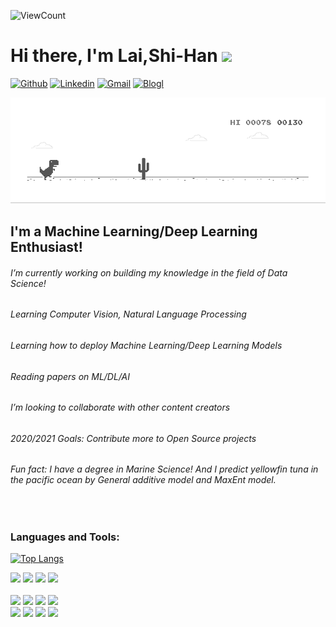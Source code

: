 

<!--
**Han-lai/Han-lai** is a ✨ _special_ ✨ repository because its `README.md` (this file) appears on your GitHub profile.

Here are some ideas to get you started:

- 🔭 I’m currently working on ...
- 🌱 I’m currently learning ...
- 👯 I’m looking to collaborate on ...
- 🤔 I’m looking for help with ...
- 💬 Ask me about ...
- 📫 How to reach me: ...
- 😄 Pronouns: ...
- ⚡ Fun fact: ...
-->



![ViewCount](https://views.whatilearened.today/views/github/sachinchaturvedi93/sachinchaturvedi93.svg?cache=remove)
#          Hi there, I'm Lai,Shi-Han <img src="https://raw.githubusercontent.com/iampavangandhi/iampavangandhi/master/gifs/Hi.gif" width="30px">
<!-- Your badges
You can use the website to generate badges: https://shields.io/
-->

[![Github](https://img.shields.io/badge/-Github-333?style=flat&logo=Github&logoColor=white)](https://github.com/Han-lai/)
[![Linkedin](https://img.shields.io/badge/-LinkedIn-blue?style=flat&logo=Linkedin&logoColor=white)](https://www.linkedin.com/in/shi-han-lai49975)
[![Gmail](https://img.shields.io/badge/-Gmail-c14438?style=flat&logo=Gmail&logoColor=white)](sh41bee@gmail.com)
[![Blogl](https://img.shields.io/badge/-Blog-brightgreen)](https://hanjobs-com.cms.webnode.tw/)

![Dino](https://raw.githubusercontent.com/sanket9006/sanket9006/master/dino.gif)

## I'm a Machine Learning/Deep Learning Enthusiast!

###### I’m currently working on building my knowledge in the field of Data Science!
###### Learning Computer Vision, Natural Language Processing
###### Learning how to deploy Machine Learning/Deep Learning Models
###### Reading papers on ML/DL/AI
###### I’m looking to collaborate with other content creators
###### 2020/2021 Goals: Contribute more to Open Source projects
###### Fun fact: I have a degree in Marine Science! And I predict yellowfin tuna in the pacific ocean by General additive model and MaxEnt model.
<br />

### Languages and Tools:

<!-- Your github readme stats
You can use this api: https://github.com/anuraghazra/github-readme-stats
-->

 [![Top Langs](https://github-readme-stats.vercel.app/api/top-langs/?username=Han-lai&layout=compact)](https://github.com/anuraghazra/github-readme-stats)
  <!-- Your languages and tools. Be careful with the alignment. 
  You can use this sites to get logos: https://www.vectorlogo.zone or https://simpleicons.org/
  -->
  <code><img width="10%" src="https://www.vectorlogo.zone/logos/python/python-ar21.svg"></code>
  <code><img width="10%" src="https://www.vectorlogo.zone/logos/r-project/r-project-ar21.svg"></code>
  <code><img width="10%" src="https://www.vectorlogo.zone/logos/apache_spark/apache_spark-ar21.svg"></code>
  <code><img width="10%" src="https://www.vectorlogo.zone/logos/jupyter/jupyter-ar21.svg"></code>  
  <br />
  <code><img width="10%" src="https://www.vectorlogo.zone/logos/mysql/mysql-ar21.svg"></code>
  <code><img width="10%" src="https://www.vectorlogo.zone/logos/mongodb/mongodb-ar21.svg"></code>
  <code><img width="10%" src="https://www.vectorlogo.zone/logos/apache_hadoop/apache_hadoop-ar21.svg"></code>
  <code><img width="10%" src="https://www.vectorlogo.zone/logos/docker/docker-ar21.svg"></code>
  <br />
  <code><img width="10%" src="https://www.vectorlogo.zone/logos/redis/redis-ar21.svg"></code>
  <code><img width="10%" src="https://www.vectorlogo.zone/logos/apache_kafka/apache_kafka-ar21.svg"></code>
  <code><img width="10%" src="https://www.vectorlogo.zone/logos/elastic/elastic-ar21.svg"></code>
  <code><img width="10%" src="https://www.vectorlogo.zone/logos/elasticco_kibana/elasticco_kibana-ar21.svg"></code>
</p>
